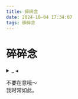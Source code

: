 ```yaml
---
title: 碎碎念
date: 2024-10-04 17:34:07
tags: 碎碎念
---
```


# 碎碎念

<details>
<summary>_ ◂</summary>

就算哪天我不在了，[Github Pages](https://yukari0201.github.io/) 和 [Cloudflare Paages](https://yukari0201-github-io.pages.dev/) 也能让这个 Blog 在 Internet 上存在很长时间...

更别提 [Github Repo](https://github.com/Yukari0201/Yukari0201.github.io) 的 [hexo 分支](https://github.com/Yukari0201/Yukari0201.github.io/tree/hexo)，完美备份了整个 Blog...

---

似乎嘛，可以用来做死后的赛博墓碑

嘻嘻

---

</details>

不要在意哦～  
我时常如此。
